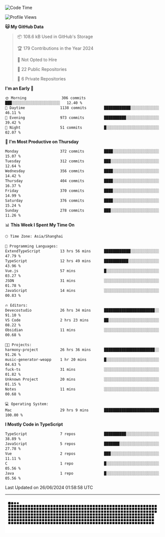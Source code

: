 <!--
<picture>
  <source
    srcset="https://github-readme-stats.vercel.app/api?username=kevinxft&show_icons=true&theme=dark"
    media="(prefers-color-scheme: dark)"
  />
  <source
    srcset="https://github-readme-stats.vercel.app/api?username=kevinxft&show_icons=true"
    media="(prefers-color-scheme: light), (prefers-color-scheme: no-preference)"
  />
  <img src="https://github-readme-stats.vercel.app/api?username=kevinxft&show_icons=true" />
</picture>
-->

<!--START_SECTION:waka-->
![Code Time](http://img.shields.io/badge/Code%20Time-1%2C620%20hrs%2039%20mins-blue)

![Profile Views](http://img.shields.io/badge/Profile%20Views-0-blue)

**🐱 My GitHub Data** 

> 📦 108.6 kB Used in GitHub's Storage 
 > 
> 🏆 179 Contributions in the Year 2024
 > 
> 🚫 Not Opted to Hire
 > 
> 📜 22 Public Repositories 
 > 
> 🔑 6 Private Repositories 
 > 
**I'm an Early 🐤** 

```text
🌞 Morning                306 commits         ███░░░░░░░░░░░░░░░░░░░░░░   12.40 % 
🌆 Daytime                1138 commits        ████████████░░░░░░░░░░░░░   46.11 % 
🌃 Evening                973 commits         ██████████░░░░░░░░░░░░░░░   39.42 % 
🌙 Night                  51 commits          █░░░░░░░░░░░░░░░░░░░░░░░░   02.07 % 
```
📅 **I'm Most Productive on Thursday** 

```text
Monday                   372 commits         ████░░░░░░░░░░░░░░░░░░░░░   15.07 % 
Tuesday                  312 commits         ███░░░░░░░░░░░░░░░░░░░░░░   12.64 % 
Wednesday                356 commits         ████░░░░░░░░░░░░░░░░░░░░░   14.42 % 
Thursday                 404 commits         ████░░░░░░░░░░░░░░░░░░░░░   16.37 % 
Friday                   370 commits         ████░░░░░░░░░░░░░░░░░░░░░   14.99 % 
Saturday                 376 commits         ████░░░░░░░░░░░░░░░░░░░░░   15.24 % 
Sunday                   278 commits         ███░░░░░░░░░░░░░░░░░░░░░░   11.26 % 
```


📊 **This Week I Spent My Time On** 

```text
🕑︎ Time Zone: Asia/Shanghai

💬 Programming Languages: 
ExtendTypeScript         13 hrs 56 mins      ████████████░░░░░░░░░░░░░   47.79 % 
TypeScript               12 hrs 49 mins      ███████████░░░░░░░░░░░░░░   43.96 % 
Vue.js                   57 mins             █░░░░░░░░░░░░░░░░░░░░░░░░   03.27 % 
JSON                     31 mins             ░░░░░░░░░░░░░░░░░░░░░░░░░   01.78 % 
JavaScript               14 mins             ░░░░░░░░░░░░░░░░░░░░░░░░░   00.83 % 

🔥 Editors: 
Devecostudio             26 hrs 34 mins      ███████████████████████░░   91.10 % 
VS Code                  2 hrs 23 mins       ██░░░░░░░░░░░░░░░░░░░░░░░   08.22 % 
Obsidian                 11 mins             ░░░░░░░░░░░░░░░░░░░░░░░░░   00.68 % 

🐱‍💻 Projects: 
harmony-project          26 hrs 36 mins      ███████████████████████░░   91.26 % 
music-generator-weapp    1 hr 20 mins        █░░░░░░░░░░░░░░░░░░░░░░░░   04.63 % 
fuck-ts                  31 mins             ░░░░░░░░░░░░░░░░░░░░░░░░░   01.82 % 
Unknown Project          20 mins             ░░░░░░░░░░░░░░░░░░░░░░░░░   01.15 % 
Notes                    11 mins             ░░░░░░░░░░░░░░░░░░░░░░░░░   00.68 % 

💻 Operating System: 
Mac                      29 hrs 9 mins       █████████████████████████   100.00 % 
```

**I Mostly Code in TypeScript** 

```text
TypeScript               7 repos             ██████████░░░░░░░░░░░░░░░   38.89 % 
JavaScript               5 repos             ███████░░░░░░░░░░░░░░░░░░   27.78 % 
Vue                      2 repos             ███░░░░░░░░░░░░░░░░░░░░░░   11.11 % 
C                        1 repo              █░░░░░░░░░░░░░░░░░░░░░░░░   05.56 % 
Java                     1 repo              █░░░░░░░░░░░░░░░░░░░░░░░░   05.56 % 
```




 Last Updated on 26/06/2024 01:58:58 UTC
<!--END_SECTION:waka-->

---

<picture>
  <source media="(prefers-color-scheme: dark)" srcset="https://raw.githubusercontent.com/kevinxft/kevinxft/output/github-contribution-grid-snake-dark.svg">
  <source media="(prefers-color-scheme: light)" srcset="https://raw.githubusercontent.com/kevinxft/kevinxft/output/github-contribution-grid-snake.svg">
  <img alt="github contribution grid snake animation" src="https://raw.githubusercontent.com/kevinxft/kevinxft/output/github-contribution-grid-snake.svg">
</picture>